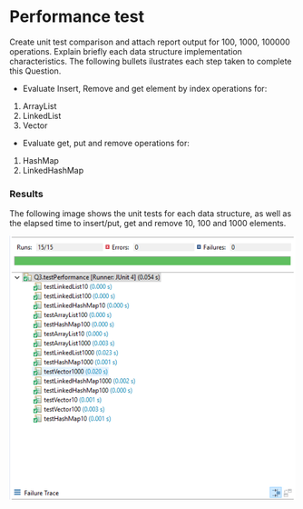 # Performance test

Create unit test comparison and attach report output for 100, 1000, 100000 operations. Explain briefly each data structure implementation characteristics. The following bullets ilustrates each step taken to complete this Question.

- Evaluate Insert, Remove and get element by index operations for:
1. ArrayList
2. LinkedList
3. Vector

- Evaluate get, put and remove operations for:
1. HashMap
2. LinkedHashMap

### Results

The following image shows the unit tests for each data structure, as well as the elapsed time to insert/put, get and remove 10, 100 and 1000 elements.

![alt text](Q3Tests.PNG "JUnit results")

